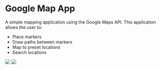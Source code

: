 # Google Map App
A simple mapping application using the Google Maps API. 
This application allows the user to:
* Place markers
* Draw paths between markers
* Map to preset locations
* Search locations

![](demo/map1.gif) ![](demo/map2.gif)

